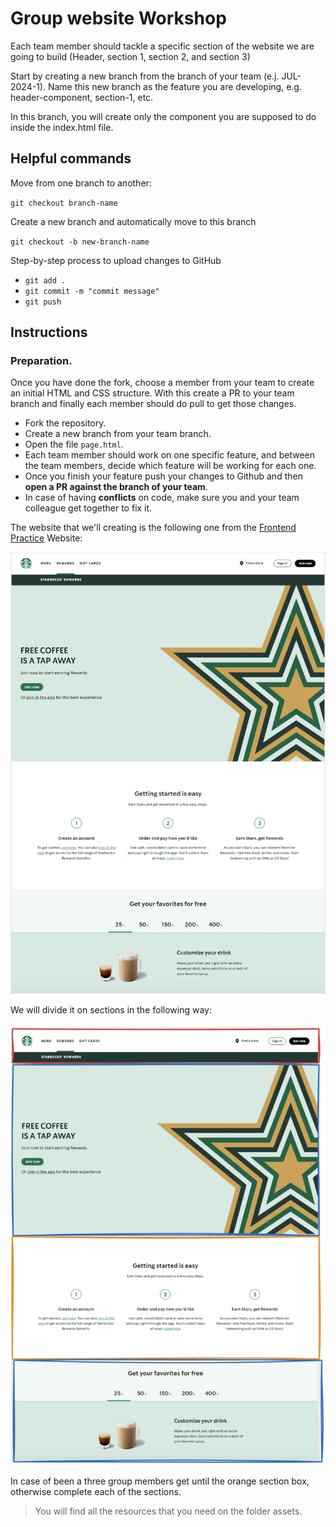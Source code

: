 # Group website Workshop

Each team member should tackle a specific section of the website we are going to build (Header, section 1, section 2, and section 3) 

Start by creating a new branch from the branch of your team (e.j. JUL-2024-1). Name this new branch as the feature you are developing, e.g. header-component, section-1, etc. 

In this branch, you will create only the component you are supposed to do inside the index.html file.

## Helpful commands

Move from one branch to another:

`git checkout branch-name`

Create a new branch and automatically move to this branch

`git checkout -b new-branch-name`

Step-by-step process to upload changes to GitHub

- `git add .`
- `git commit -m "commit message"`
- `git push`

## Instructions

### Preparation.

Once you have done the fork, choose a member from your team to create an initial HTML and CSS structure. With this create a PR to your team branch and finally each member should do pull to get those changes.

- Fork the repository.
- Create a new branch from your team branch.
- Open the file `page.html`.
- Each team member should work on one specific feature, and between the team members, decide which feature will be working for each one.
- Once you finish your feature push your changes to Github and then **open a PR against the branch of your team**.
- In case of having **conflicts** on code, make sure you and your team colleague get together to fix it.

The website that we'll creating is the following one from the [Frontend Practice](https://www.frontendpractice.com/projects/starbucks)  Website:

![](./image-instructions/website-project.png)

We will divide it on sections in the following way:

![](./image-instructions/website-divided-by-sections.png)

In case of been a three group members get until the orange section box, otherwise complete each of the sections.

> You will find all the resources that you need on the folder assets.
